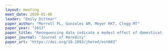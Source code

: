 ```yaml
---
layout: meeting
meet_date: 2020-01-06
leader: "Emily Dittmar"
paper_author: "Morrell PL, Gonzales AM, Meyer KKT, Clegg MT"
paper_year: "2013"
paper_title: "Resequencing data indicate a modest effect of domestication on diversity in barley: a cultigen with multiple origins"
paper_journal: "Journal of Heredity"
paper_url: "https://doi.org/10.1093/jhered/est083"
---
```

